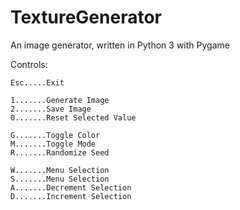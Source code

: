 # TextureGenerator
An image generator, written in Python 3 with Pygame

Controls:

    Esc.....Exit
    
    1.......Generate Image
    2.......Save Image
    0.......Reset Selected Value
    
    G.......Toggle Color
    M.......Toggle Mode
    R.......Randomize Seed
    
    W.......Menu Selection
    S.......Menu Selection
    A.......Decrement Selection
    D.......Increment Selection
